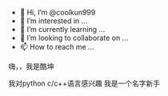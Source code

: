 - 👋 Hi, I’m @coolkun999
- 👀 I’m interested in ...
- 🌱 I’m currently learning ...
- 💞️ I’m looking to collaborate on ...
- 📫 How to reach me ...

<!---
coolkun999/coolkun999 is a ✨ special ✨ repository because its `README.md` (this file) appears on your GitHub profile.
You can click the Preview link to take a look at your changes.
--->嗨，，我是酷坤
我对python c/c++语言感兴趣
我是一个名字新手
